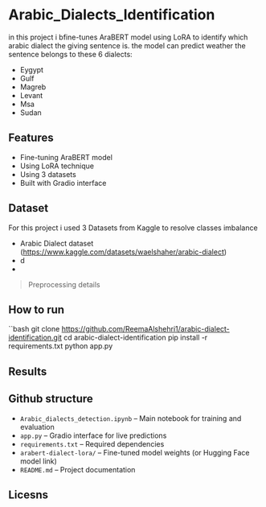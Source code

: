# Arabic_Dialects_Identification

in this project i bfine-tunes AraBERT model using LoRA to identify which arabic dialect the giving sentence is.
the model can predict weather the sentence  belongs to these 6 dialects:
- Eygypt
- Gulf
- Magreb
- Levant
- Msa
- Sudan

## Features
- Fine-tuning AraBERT  model
- Using LoRA technique
- Using 3 datasets 
- Built with Gradio interface

  
## Dataset
For this project i used 3 Datasets from Kaggle to resolve classes imbalance
- Arabic Dialect dataset (https://www.kaggle.com/datasets/waelshaher/arabic-dialect)
- d
- 


>Preprocessing details

## How to run
``bash
git clone https://github.com/ReemaAlshehri1/arabic-dialect-identification.git
cd arabic-dialect-identification
pip install -r requirements.txt
python app.py


## Results

## Github structure
- `Arabic_dialects_detection.ipynb` – Main notebook for training and evaluation
- `app.py` – Gradio interface for live predictions
- `requirements.txt` – Required dependencies
- `arabert-dialect-lora/` – Fine-tuned model weights (or Hugging Face model link)
- `README.md` – Project documentation

## Licesns

